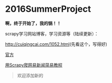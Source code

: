 # 2016SummerProject

**啊，终于开始了，我的锅！！**

scrapy学习网站博客，学习资源等（陆续更新）：

<http://cuiqingcai.com/1052.html>(先看这个，写得好)

[官方](http://scrapy-chs.readthedocs.io/zh_CN/1.0/intro/tutorial.html)

[用Scrapy爬网易新闻简易教程](http://youngfor.me/post/spider/yong-scrapypa-wang-yi-xin-wen-jian-yi-jiao-cheng)


> 欢迎添加新的
